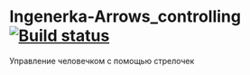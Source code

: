 # Ingenerka-Arrows_controlling [![Build status](https://ci.appveyor.com/api/projects/status/8ey4wc7g6opf9tdt)](https://ci.appveyor.com/project/NeverMine1732586/ingenerka-arrows-controlling)
Управление человечком с помощью стрелочек
